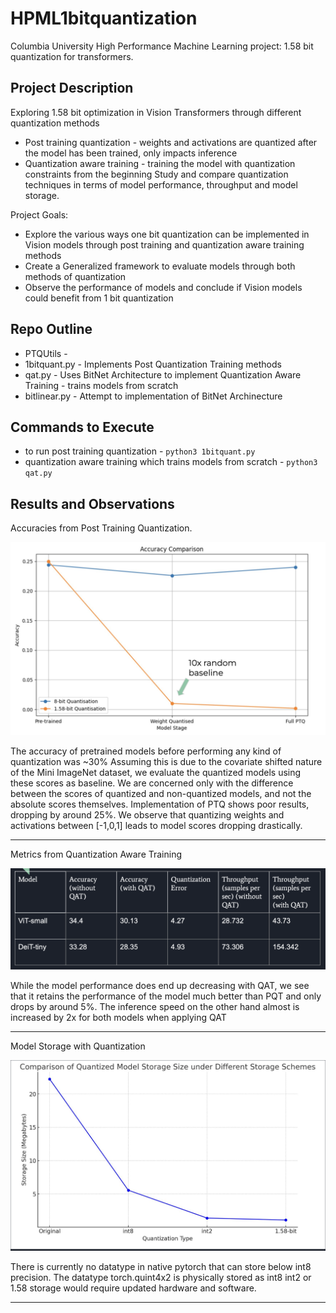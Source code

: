 # HPML1bitquantization
Columbia University High Performance Machine Learning project: 1.58 bit quantization for transformers. 

## Project Description
Exploring 1.58 bit optimization in Vision Transformers through different quantization methods
* Post training quantization - weights and activations are quantized after the model has been trained, only impacts inference
* Quantization aware training - training the model with quantization constraints from the beginning
Study and compare quantization techniques in terms of model performance, throughput and model storage.

Project Goals: 
* Explore the various ways one bit quantization can be implemented in Vision models through post training and quantization aware training methods
* Create a Generalized framework to evaluate models through both methods of quantization
* Observe the performance of  models and conclude if Vision models could benefit from 1 bit quantization

## Repo Outline
* PTQUtils -
* 1bitquant.py - Implements Post Quantization Training methods
* qat.py - Uses BitNet Architecture to implement Quantization Aware Training - trains models from scratch
* bitlinear.py - Attempt to implementation of BitNet Archinecture

## Commands to Execute
* to run post training quantization - ``` python3 1bitquant.py ``` 
* quantization aware training which trains models from scratch - ``` python3 qat.py ```

## Results and Observations

Accuracies from Post Training Quantization. 

![Accuracies from Post Training Quantization](https://github.com/ramanodgers/HPML1bitquantization/blob/main/docs/resultsImages/pqt.png)

The accuracy of pretrained models before performing any kind of quantization was ~30%
Assuming this is due to the covariate shifted nature of the Mini ImageNet dataset, we evaluate the quantized models using these scores as baseline. We are concerned only with the difference between the scores of quantized and non-quantized models, and not the absolute scores themselves.
Implementation of PTQ shows poor results, dropping by around 25%. We observe that quantizing weights and activations between [-1,0,1] leads to model scores dropping drastically.

**************************************************************

Metrics from Quantization Aware Training

![alt text](https://github.com/ramanodgers/HPML1bitquantization/blob/main/docs/resultsImages/qat.png)

While the model performance does end up decreasing with QAT, we see that it retains the performance of the model much better than PQT and only drops by around 5%.
The inference speed on the other hand almost is increased by 2x for both models when applying QAT


**************************************************************

Model Storage with Quantization

![alt text](https://github.com/ramanodgers/HPML1bitquantization/blob/main/docs/resultsImages/storage.png)

There is currently no datatype in native pytorch that can store below int8 precision. The datatype torch.quint4x2 is physically stored as int8 
int2 or 1.58 storage would  require updated hardware and software. 


**************************************************************





